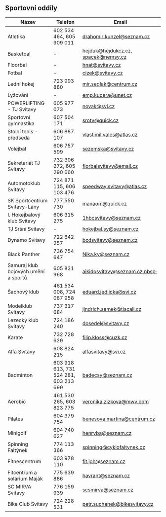 ## Sportovní oddíly

| Název                                | Telefon                               | Email                               |
| ------------------------------------ | ------------------------------------- | ----------------------------------- |
| Atletika                             | 602 534 464, 605 909 011              | drahomir.kunzel@seznam.cz           |
| Basketbal                            | -                                     | hejduk@hejdukcz.cz, spacek@nemsy.cz |
| Floorbal                             | -                                     | hnat@svitavy.cz                     |
| Fotbal                               | -                                     | cizek@svitavy.cz                    |
| Lední hokej                          | 723 993 880                           | mir.sedlak@centrum.cz               |
| Lyžování                             | -                                     | emp.kucera@unet.cz                  |
| POWERLIFTING - TJ Svitavy            | 605 977 073                           | novak@svi.cz                        |
| Sportovní gymnastika                 | 607 504 171                           | srotv@quick.cz                      |
| Stolní tenis - předseda              | 606 887 107                           | vlastimil.vales@atlas.cz            |
| Volejbal                             | 606 757 599                           | sezemska@svitavy.cz                 |
| Sekretariát TJ Svitavy               | 732 306 272, 605 290 660              | florbalsvitavy@email.cz             |
| Automotoklub Svitavy                 | 724 871 115, 606 103 476              | speedway.svitavy@atlas.cz           |
| SK Sportcentrum Svitavy-Lány         | 777 550 730                           | manaom@quick.cz                     |
| I. Hokejbalový klub Svitavy          | 606 315 275                           | 1hbcsvitavy@seznam.cz               |
| TJ Sršni Svitavy                     | -                                     | hokejbal.sy@seznam.cz               |
| Dynamo Svitavy                       | 722 642 257                           | bcdsvitavy@seznam.cz                |
| Black Panther                        | 736 754 647                           | Nika.ky@seznam.cz                   |
| Samuraj klub bojových umění a sportů | 605 831 968                           | aikidosvitavy@seznam.cz.nbsp;       |
| Šachový klub                         | 461 534 008, 724 087 958              | eduard.jedlicka@svi.cz              |
| Modelklub Svitavy                    | 737 317 684                           | jindrich.samek@tiscali.cz           |
| Lezecký klub Svitavy                 | 724 186 240                           | dosedel@svitavy.cz                  |
| Karate                               | 732 728 629                           | filip.kloss@cuzk.cz                 |
| Alfa Svitavy                         | 608 824 215                           | alfasvitavy@svi.cz                  |
| Badminton                            | 603 918 613, 731 524 281, 603 213 699 | badecsy@seznam.cz                   |
| Aerobic                              | 461 530 265, 603 823 775              | veronika.zizkova@mwv.com            |
| Pilates                              | 604 379 754                           | benesova.martina@centrum.cz         |
| Minigolf                             | 604 740 627                           | henryba@seznam.cz                   |
| Spinning Faltýnek                    | 774 113 366                           | spinning@cyklofaltynek.cz           |
| Fitnescentrum                        | 603 978 110                           | fit.joh@seznam.cz                   |
| Fitcentrum a solárium Maják          | 775 639 886                           | havrant@seznam.cz                   |
| SC MIRVA Svitavy                     | 776 159 939                           | scsmirva@seznam.cz                  |
| Bike Club Svitavy                    | 724 228 531                           | petr.suchanek@bikesvitavy.cz        |
